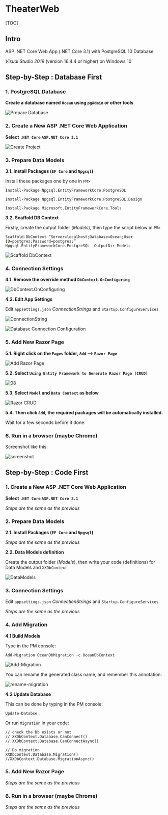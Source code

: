# TheaterWeb #

[TOC]

## Intro ## 

ASP .NET Core Web App (.NET Core 3.1) with PostgreSQL 10 Database

*Visual Studio 2019* (version 16.4.4 or higher) on Windows 10



## Step-by-Step : Database First  ##

### 1. PostgreSQL Database ###

**Create a database named `Ocean` using `pgAdmin` or other tools**

![Prepare Database](imgs/00.png) 



### 2. Create a New ASP .NET Core Web Application ###

**Select `.NET Core` `ASP.NET Core 3.1`**

![Create Project](imgs/01.png)



### 3. Prepare Data Models ###



**3.1. Install Packages (`EF Core` and `Npgsql`)**



Install these packages one by one in `PM>`

```
Install-Package Npgsql.EntityFrameworkCore.PostgreSQL

Install-Package Npgsql.EntityFrameworkCore.PostgreSQL.Design

Install-Package Microsoft.EntityFrameworkCore.Tools
```



**3.2. Scaffold DB Context**



Firstly, create the output folder (*Models*), then type the script below in `PM>`



```
Scaffold-DbContext “Server=localhost;Database=Ocean;User ID=postgres;Password=postgres;” 
Npgsql.EntityFrameworkCore.PostgreSQL -OutputDir Models
```



![Scaffold DbContext](imgs/03.png)



### 4. Connection Settings ###



**4.1. Remove the override method `DbContext.OnConfiguring`**



![DbContext.OnConfiguring](imgs/04.png)



**4.2. Edit App Settings**



Edit `appsettings.json` *ConnectionStrings* and `Startup.ConfigureServices`



![ConnectionString](imgs/05.png)

![Database Connection Configuration](imgs/06.png)



### 5. Add New Razor Page ###

**5.1. Right click on the `Pages` folder, `Add` --> `Razor Page`**

![Add Razor Page](imgs/07.png)



**5.2. Select `Using Entity Framework to Generate Razor Page (CRUD)`**

![08](imgs/08.png)



**5.3. Select `Model` and `Data Context` as below**

![Razor CRUD](imgs/09.png)



**5.4. Then click `Add`, the required packages will be automatically installed.**

Wait for a few seconds before it done.

### 6. Run in a browser (maybe Chrome) ###



Screenshot like this:

![screenshot](imgs/10.png)

## Step-by-Step : Code First  ##

### 1. Create a New ASP .NET Core Web Application ###



**Select `.NET Core` `ASP.NET Core 3.1`**



*Steps are the same as the previous*



### 2. Prepare Data Models ###



**2.1. Install Packages (`EF Core` and `Npgsql`)**



*Steps are the same as the previous*



**2.2. Data Models definition**



Create the output folder (*Models*), then write your code (definitions) for Data Models and  `XXDbContext` 



![DataModels](imgs/11.png)



### 3. Connection Settings ###

Edit `appsettings.json` *ConnectionStrings* and `Startup.ConfigureServices`



*Steps are the same as the previous*



### 4. Add Migration ###



**4.1 Build Models**

Type in the PM console:



```
Add-Migration OceanDbMigration -c OceanDbContext
```



![Add-Migration](imgs/12.png)



You can rename the generated class name, and remember this annotation:



![rename-migration](imgs/13.png)



**4.2 Update Database**



This can be done by typing in the PM console:



```
Update-Databse
```



Or run `Migration` in your code:



```
// check the Db exists or not
// XXDbContext.Database.CanConnect()
// XXDbContext.Database.CanConnectAsync()

// Do migration
XXDbContext.Database.Migration()
//XXDbContext.Database.MigrationAsync()
```





### 5. Add New Razor Page ###



*Steps are the same as the previous*



### 6. Run in a browser (maybe Chrome) ###

*Steps are the same as the previous*


